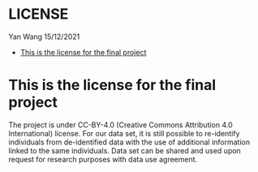 LICENSE
================
Yan Wang
15/12/2021

-   [This is the license for the final
    project](#this-is-the-license-for-the-final-project)

# This is the license for the final project
The project is under CC-BY-4.0 (Creative Commons Attribution 4.0 International) license. 
For our data set, it is still possible to re-identify individuals from de-identified data with the use of additional information linked to the same individuals. Data set can be shared and used upon request for research purposes with data use agreement. 